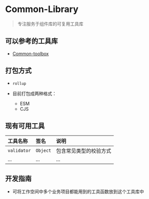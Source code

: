 # Common-Library

> 专注服务于组件库的可复用工具库

## 可以参考的工具库

- [Common-toolbox](https://www.npmjs.com/package/common-toolbox?activeTab=readme)

## 打包方式

- `rollup`

- 目前打包成两种格式：
  - ESM
  - CJS

## 现有可用工具

| 工具名称    | 签名     | 说明                   |
| :---------- | :------- | :--------------------- |
| `validator` | `Object` | 包含常见类型的校验方式 |
| ...         | ...      | ...                    |

## 开发指南

- 可将工作空间中多个业务项目都能用到的工具函数放到这个工具库中
